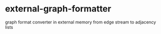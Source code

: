 external-graph-formatter
========================

graph format converter in external memory from edge stream to adjacency lists
